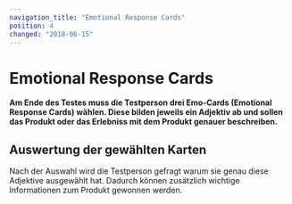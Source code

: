 ```yaml
---
navigation_title: "Emotional Response Cards"
position: 4
changed: "2018-06-15"
---
```


# Emotional Response Cards

**Am Ende des Testes muss die Testperson drei Emo-Cards (Emotional Response Cards) wählen. Diese bilden jeweils ein Adjektiv ab und sollen das Produkt oder das Erlebniss mit dem Produkt genauer beschreiben.**

## Auswertung der gewählten Karten

Nach der Auswahl wird die Testperson gefragt warum sie genau diese Adjektive ausgewählt hat. Dadurch können zusätzlich wichtige Informationen zum Produkt gewonnen werden.
